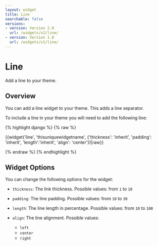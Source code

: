 ```yaml
---
layout: widget
title: Line
searchable: false
versions:
- version: Version 2.0
  url: /widgets/v2/line/
- version: Version 1.0
  url: /widgets/v1/line/
---
```


# Line

Add a line to your theme.

## Overview

You can add a line widget to your theme. This adds a line separator.

To include a line in your theme you will need to add the following line:

{% highlight django %}
{% raw %}

  {{widget('line', 'thisuniquewidgetname', {'thickness': 'inherit', 'padding': 'inherit', 'length':'inherit', 'align': 'center'})|raw}}

{% endraw %}
{% endhighlight %}

## Widget Options

You can change the following options for the widget:

* ```thickness```: The link thickness. Possible values: from ```1``` to ```10```

* ```padding```: The line padding. Possible values: from ```10``` to ```30```

* ```length```: The line length in percentage. Possible values: from ```10``` to ```100```

* ```align```: The line alignment. Possible values:

  * ```left```
  * ```center```
  * ```right```